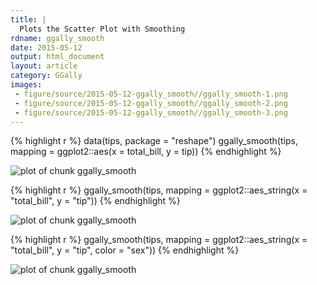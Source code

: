 ```yaml
---
title: |
  Plots the Scatter Plot with Smoothing
rdname: ggally_smooth
date: 2015-05-12
output: html_document
layout: article
category: GGally
images:
 - figure/source/2015-05-12-ggally_smooth//ggally_smooth-1.png
 - figure/source/2015-05-12-ggally_smooth//ggally_smooth-2.png
 - figure/source/2015-05-12-ggally_smooth//ggally_smooth-3.png
---
```





{% highlight r %}
data(tips, package = "reshape")
 ggally_smooth(tips, mapping = ggplot2::aes(x = total_bill, y = tip))
{% endhighlight %}

![plot of chunk ggally_smooth](/allYourFigureAreBelongToUs/figure/source/2015-05-12-ggally_smooth/ggally_smooth-1.png) 

{% highlight r %}
 ggally_smooth(tips, mapping = ggplot2::aes_string(x = "total_bill", y = "tip"))
{% endhighlight %}

![plot of chunk ggally_smooth](/allYourFigureAreBelongToUs/figure/source/2015-05-12-ggally_smooth/ggally_smooth-2.png) 

{% highlight r %}
 ggally_smooth(tips, mapping = ggplot2::aes_string(x = "total_bill", y = "tip", color = "sex"))
{% endhighlight %}

![plot of chunk ggally_smooth](/allYourFigureAreBelongToUs/figure/source/2015-05-12-ggally_smooth/ggally_smooth-3.png) 